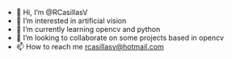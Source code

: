 - 👋 Hi, I’m @RCasillasV
- 👀 I’m interested in artificial vision  
- 🌱 I’m currently learning opencv and python
- 💞️ I’m looking to collaborate on some projects based in opencv
- 📫 How to reach me rcasillasv@hotmail.com

<!---
RCasillasV/RCasillasV is a ✨ special ✨ repository because its `README.md` (this file) appears on your GitHub profile.
You can click the Preview link to take a look at your changes.
--->
